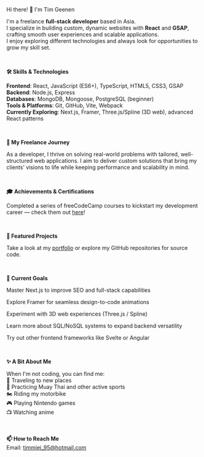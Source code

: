 Hi there! 👋 I'm Tim Geenen

I'm a freelance <b>full-stack developer</b> based in Asia. <br>
I specialize in building custom, dynamic websites with <b>React</b> and <b>GSAP</b>, crafting smooth user experiences and scalable applications. <br>
I enjoy exploring different technologies and always look for opportunities to grow my skill set. <br>

<br>

<b> 🛠️ Skills & Technologies </b> <br>

<b>Frontend</b>: React, JavaScript (ES6+), TypeScript, HTML5, CSS3, GSAP <br>
<b>Backend</b>: Node.js, Express <br>
<b>Databases</b>: MongoDB, Mongoose, PostgreSQL (beginner) <br>
<b>Tools & Platforms</b>: Git, GitHub, Vite, Webpack <br>
<b>Currently Exploring</b>: Next.js, Framer, Three.js/Spline (3D web), advanced React patterns <br>

<br>

<b>💼 My Freelance Journey </b> <br>

As a developer, I thrive on solving real-world problems with tailored, well-structured web applications.
I aim to deliver custom solutions that bring my clients’ visions to life while keeping performance and scalability in mind.

<br>

<b>🎓 Achievements & Certifications </b> <br>

Completed a series of freeCodeCamp courses to kickstart my development career — check them out <a href="https://www.freecodecamp.org/fcc57f784ce-2e62-4bc7-acb9-6d5f185a3375" target="blank">here</a>!

<br>

<b>🚀 Featured Projects</b> <br>

Take a look at my <a href="https://www.timgeenen.com" target="blank">portfolio</a> or explore my GitHub repositories for source code.

<br>

<b>🌱 Current Goals</b> <br>

Master Next.js to improve SEO and full-stack capabilities <br>

Explore Framer for seamless design-to-code animations <br>

Experiment with 3D web experiences (Three.js / Spline) <br>

Learn more about SQL/NoSQL systems to expand backend versatility <br>

Try out other frontend frameworks like Svelte or Angular <br>

<br>

<b>✨ A Bit About Me</b> <br>

When I'm not coding, you can find me: <br>
🧳 Traveling to new places <br>
🥊 Practicing Muay Thai and other active sports <br>
🏍️ Riding my motorbike <br>
🎮 Playing Nintendo games <br>
📺 Watching anime <br>

<br>

<b>📫 How to Reach Me</b> <br>
Email: timmiej_95@hotmail.com

<!--
**Timgeenen/Timgeenen** is a ✨ _special_ ✨ repository because its `README.md` (this file) appears on your GitHub profile.

Here are some ideas to get you started:

- 🔭 I’m currently working on ...
- 🌱 I’m currently learning ...
- 👯 I’m looking to collaborate on ...
- 🤔 I’m looking for help with ...
- 💬 Ask me about ...
- 📫 How to reach me: ...
- 😄 Pronouns: ...
- ⚡ Fun fact: ...
-->
